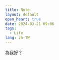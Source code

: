 ```yaml
---
title: Note
layout: default
open_heart: true
date: 2024-03-21 09:06
tags:
  - Life
lang: zh-TW
---
```


為我好？
